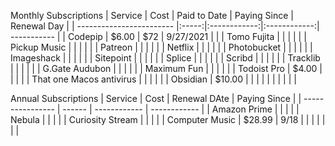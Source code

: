 
Monthly Subscriptions
| Service                  | Cost  | Paid to Date | Paying Since | Renewal Day |
| ------------------------ |:-----:|:------------:|:------------:| ----------- |
| Codepip                  | $6.00 |     $72      |  9/27/2021   |             |
| Tomo Fujita              |       |              |              |             |
| Pickup Music             |       |              |              |             |
| Patreon                  |       |              |              |             |
| Netflix                  |       |              |              |             |
| Photobucket              |       |              |              |             |
| Imageshack               |       |              |              |             |
| Sitepoint                |       |              |              |             |
| Splice                   |       |              |              |             |
| Scribd                   |       |              |              |             |
| Tracklib                 |       |              |              |             |
| G.Gate Audubon           |       |              |              |             |
| Maximum Fun              |       |              |              |             |
| Todoist Pro              | $4.00 |              |              |             |
| That one Macos antivirus |       |              |              |             |
| Obsidian      |  $10.00     |              |              |             |
|                          |       |              |              |             |


Annual Subscriptions
| Service          | Cost   | Renewal DAte | Paying Since |
| ---------------- | ------ | ------------ | ------------ |
| Amazon Prime     |        |              |              |
| Nebula           |        |              |              |
| Curiosity Stream |        |              |              |
| Computer Music   | $28.99 | 9/18         |              |
|                  |        |              |              |


